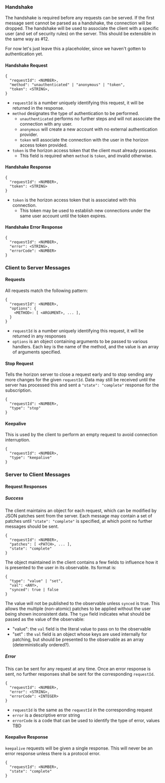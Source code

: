 ### Handshake
The handshake is required before any requests can be served.  If the first message sent cannot be parsed as a handshake, the connection will be dropped.  The handshake will be used to associate the client with a specific user (and set of security rules) on the server.  This should be extensible in the same way as #12.

For now let's just leave this a placeholder, since we haven't gotten to authentication yet.

#### Handshake Request
```
{
  "requestId": <NUMBER>,
  "method": "unauthenticated" | "anonymous" | "token",
  "token": <STRING>,
}
```

* `requestId` is a number uniquely identifying this request, it will be returned in the response.
* `method` designates the type of authentication to be performed.
  * `unauthenticated` performs no further steps and will not associate the connection with any user.
  * `anonymous` will create a new account with no external authentication provider.
  * `token` will associate the connection with the user in the horizon access token provided.
* `token` is the horizon access token that the client must already possess.
  * This field is required when `method` is `token`, and invalid otherwise.

#### Handshake Response
```
{
  "requestId": <NUMBER>,
  "token": <STRING>
}
```
* `token` is the horizon access token that is associated with this connection.
  * This token may be used to establish new connections under the same user account until the token expires.

#### Handshake Error Response
```
{
  "requestId": <NUMBER>,
  "error": <STRING>,
  "errorCode": <NUMBER>
}
```

### Client to Server Messages

#### Requests
All requests match the following pattern:
```
{
  "requestId": <NUMBER>,
  "options": {
    <METHOD>: [ <ARGUMENT>, ... ],
  }
}
```
* `requestId` is a number uniquely identifying this request, it will be returned in any responses
* `options` is an object containing arguments to be passed to various handlers.  Each key is the name of the method, and the value is an array of arguments specified.


#### Stop Request
Tells the horizon server to close a request early and to stop sending
any more changes for the given `requestId`.  Data may still be
received until the server has processed this and sent a 
`"state": "complete"` response for the subscription.
```
{
  "requestId": <NUMBER>,
  "type": "stop"
}
```

#### Keepalive
This is used by the client to perform an empty request to avoid connection interruption.
```
{
  "requestId": <NUMBER>,
  "type": "keepalive"
}
```

### Server to Client Messages

#### Request Responses

##### Success
The client maintains an object for each request, which can be modified
by JSON patches sent from the server.  Each message may contain a set
of patches until `"state": "complete"` is specified, at which point no
further messages should be sent.
```
{
  "requestId": <NUMBER>,
  "patches": [ <PATCH>, ... ],
  "state": "complete"
}
```

The object maintained in the client contains a few fields to influence
how it is presented to the user in its observable.  Its format is:
```
{
  "type": "value" | "set",
  "val": <ANY>,
  "synced": true | false
}
```

The value will not be published to the observable unless `synced` is
true.  This allows the multiple (non-atomic) patches to be applied 
without the user being shown inconsistent data.  The `type` field
indicates what should be passed as the value of the observable:
 * "value": the `val` field is the literal value to pass on to the
     observable
 * "set" : the `val` field is an object whose keys are used internally
     for patching, but should be presented to the observable as an
     array (deterministically ordered?).

##### Error
This can be sent for any request at any time.  Once an error response is sent, no further responses shall be sent for the corresponding `requestId`.
```
{
  "requestId": <NUMBER>,
  "error": <STRING>,
  "errorCode": <INTEGER>
}
```
* `requestId` is the same as the `requestId` in the corresponding request
* `error` is a descriptive error string
* `errorCode` is a code that can be used to identify the type of error, values TBD

#### Keepalive Response
`keepalive` requests will be given a single response.  This will never be an error response unless there is a protocol error.
```
{
  "requestId": <NUMBER>,
  "state": "complete"
}
```
